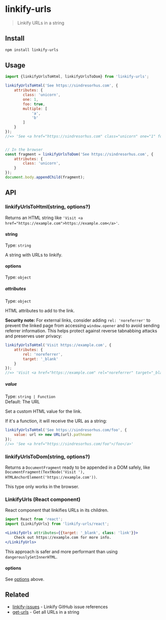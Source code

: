 # linkify-urls

> Linkify URLs in a string

## Install

```sh
npm install linkify-urls
```

## Usage

```js
import {linkifyUrlsToHtml, linkifyUrlsToDom} from 'linkify-urls';

linkifyUrlsToHtml('See https://sindresorhus.com', {
	attributes: {
		class: 'unicorn',
		one: 1,
		foo: true,
		multiple: [
			'a',
			'b'
		]
	}
});
//=> 'See <a href="https://sindresorhus.com" class="unicorn" one="1" foo multiple="a b">https://sindresorhus.com</a>'


// In the browser
const fragment = linkifyUrlsToDom('See https://sindresorhus.com', {
	attributes: {
		class: 'unicorn',
	}
});
document.body.appendChild(fragment);
```

## API

### linkifyUrlsToHtml(string, options?)

Returns an HTML string like `'Visit <a href="https://example.com">https://example.com</a>'`.

#### string

Type: `string`

A string with URLs to linkify.

#### options

Type: `object`

##### attributes

Type: `object`

HTML attributes to add to the link.

**Security note:** For external links, consider adding `rel: 'noreferrer'` to prevent the linked page from accessing `window.opener` and to avoid sending referrer information. This helps protect against reverse tabnabbing attacks and preserves user privacy:

```js
linkifyUrlsToHtml('Visit https://example.com', {
	attributes: {
		rel: 'noreferrer',
		target: '_blank'
	}
});
//=> 'Visit <a href="https://example.com" rel="noreferrer" target="_blank">https://example.com</a>'
```

##### value

Type: `string | Function`\
Default: The URL

Set a custom HTML value for the link.

If it's a function, it will receive the URL as a string:

```js
linkifyUrlsToHtml('See https://sindresorhus.com/foo', {
	value: url => new URL(url).pathname
});
//=> 'See <a href="https://sindresorhus.com/foo">/foo</a>'
```

### linkifyUrlsToDom(string, options?)

Returns a `DocumentFragment` ready to be appended in a DOM safely, like `DocumentFragment(TextNode('Visit '), HTMLAnchorElement('https://example.com'))`.

This type only works in the browser.

### LinkifyUrls (React component)

React component that linkifies URLs in its children.

```jsx
import React from 'react';
import {LinkifyUrls} from 'linkify-urls/react';

<LinkifyUrls attributes={{target: '_blank', class: 'link'}}>
	Check out https://example.com for more info.
</LinkifyUrls>
```

This approach is safer and more performant than using `dangerouslySetInnerHTML`.

#### options

See [options](#options) above.

## Related

- [linkify-issues](https://github.com/sindresorhus/linkify-issues) - Linkify GitHub issue references
- [get-urls](https://github.com/sindresorhus/get-urls) - Get all URLs in a string
